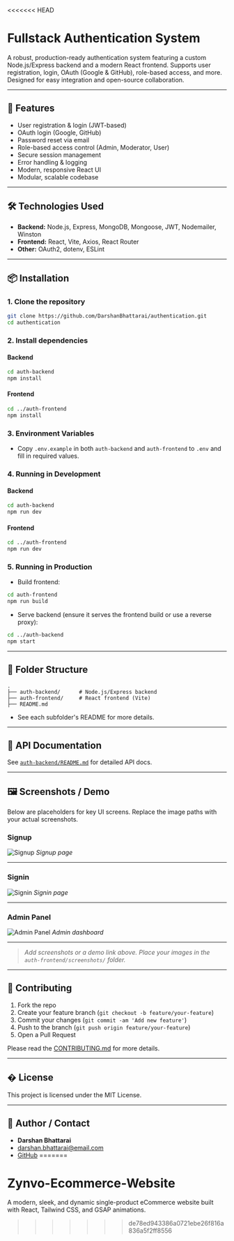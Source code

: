 <<<<<<< HEAD
# Fullstack Authentication System

A robust, production-ready authentication system featuring a custom Node.js/Express backend and a modern React frontend. Supports user registration, login, OAuth (Google & GitHub), role-based access, and more. Designed for easy integration and open-source collaboration.

---

## 🚀 Features

- User registration & login (JWT-based)
- OAuth login (Google, GitHub)
- Password reset via email
- Role-based access control (Admin, Moderator, User)
- Secure session management
- Error handling & logging
- Modern, responsive React UI
- Modular, scalable codebase

---

## 🛠️ Technologies Used

- **Backend:** Node.js, Express, MongoDB, Mongoose, JWT, Nodemailer, Winston
- **Frontend:** React, Vite, Axios, React Router
- **Other:** OAuth2, dotenv, ESLint

---

## 📦 Installation

### 1. Clone the repository

```bash
git clone https://github.com/DarshanBhattarai/authentication.git
cd authentication
```

### 2. Install dependencies

#### Backend

```bash
cd auth-backend
npm install
```

#### Frontend

```bash
cd ../auth-frontend
npm install
```

### 3. Environment Variables

- Copy `.env.example` in both `auth-backend` and `auth-frontend` to `.env` and fill in required values.

### 4. Running in Development

#### Backend

```bash
cd auth-backend
npm run dev
```

#### Frontend

```bash
cd ../auth-frontend
npm run dev
```

### 5. Running in Production

- Build frontend:

```bash
cd auth-frontend
npm run build
```

- Serve backend (ensure it serves the frontend build or use a reverse proxy):

```bash
cd ../auth-backend
npm start
```

---

## 📁 Folder Structure

```
.
├── auth-backend/      # Node.js/Express backend
├── auth-frontend/     # React frontend (Vite)
├── README.md
```

- See each subfolder's README for more details.

---

## 📖 API Documentation

See [`auth-backend/README.md`](./auth-backend/README.md) for detailed API docs.

---

## 🖼️ Screenshots / Demo

Below are placeholders for key UI screens. Replace the image paths with your actual screenshots.

### Signup

![Signup](./auth-frontend/src/assets/screenshots/signUp.png)
_Signup page_

---

### Signin

![Signin](./auth-frontend/src/assets/screenshots/signIn.png)
_Signin page_

---

### Admin Panel

![Admin Panel](./auth-frontend/src/assets/screenshots/admin.png)
_Admin dashboard_

---

> _Add screenshots or a demo link above. Place your images in the `auth-frontend/screenshots/` folder._

---

## 🤝 Contributing

1. Fork the repo
2. Create your feature branch (`git checkout -b feature/your-feature`)
3. Commit your changes (`git commit -am 'Add new feature'`)
4. Push to the branch (`git push origin feature/your-feature`)
5. Open a Pull Request

Please read the [CONTRIBUTING.md](CONTRIBUTING.md) for more details.

---

## � License

This project is licensed under the MIT License.

---

## 👤 Author / Contact

- **Darshan Bhattarai**
- [darshan.bhattarai@email.com](mailto:darshan.bhattarai@email.com)
- [GitHub](https://github.com/DarshanBhattarai)
=======
# Zynvo-Ecommerce-Website
A modern, sleek, and dynamic single-product eCommerce website built with React, Tailwind CSS, and GSAP animations.
>>>>>>> de78ed943386a0721ebe26f816a836a5f2ff8556
